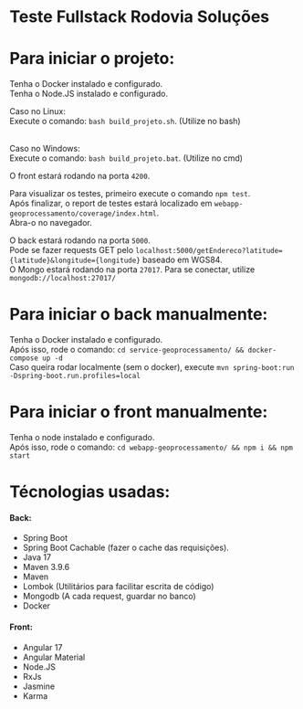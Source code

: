 # Teste Fullstack Rodovia Soluções

# Para iniciar o projeto:
Tenha o Docker instalado e configurado.<br>
Tenha o Node.JS instalado e configurado.<br>

Caso no Linux:<br>
Execute o comando: `bash build_projeto.sh`. (Utilize no bash)<br><br>

Caso no Windows:<br>
Execute o comando: `bash build_projeto.bat`. (Utilize no cmd)<br>

O front estará rodando na porta `4200`.<br>

Para visualizar os testes, primeiro execute o comando `npm test`.<br>
Após finalizar, o report de testes estará localizado em `webapp-geoprocessamento/coverage/index.html`.<br>
Abra-o no navegador.<br>

O back estará rodando na porta `5000`.<br>
Pode se fazer requests GET pelo `localhost:5000/getEndereco?latitude={latitude}&longitude={longitude}` baseado em WGS84.<br>
O Mongo estará rodando na porta `27017`. Para se conectar, utilize `mongodb://localhost:27017/`<br>

# Para iniciar o back manualmente:
Tenha o Docker instalado e configurado.<br>
Após isso, rode o comando: `cd service-geoprocessamento/ && docker-compose up -d`<br>
Caso queira rodar localmente (sem o docker), execute `mvn spring-boot:run -Dspring-boot.run.profiles=local`


# Para iniciar o front manualmente:
Tenha o node instalado e configurado.<br>
Após isso, rode o comando: `cd webapp-geoprocessamento/ && npm i && npm start`<br>


# Técnologias usadas:

#### Back:
- Spring Boot
- Spring Boot Cachable (fazer o cache das requisições).
- Java 17
- Maven 3.9.6
- Maven
- Lombok (Utilitários para facilitar escrita de código)
- Mongodb (A cada request, guardar no banco)
- Docker

#### Front:
- Angular 17
- Angular Material
- Node.JS
- RxJs
- Jasmine
- Karma
